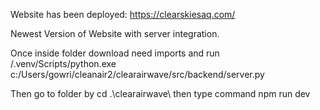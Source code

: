 Website has been deployed: https://clearskiesaq.com/


Newest Version of Website with server integration.

Once inside folder download need imports and run /.venv/Scripts/python.exe c:/Users/gowri/cleanair2/clearairwave/src/backend/server.py

Then go to folder by cd .\clearairwave\ then type command npm run dev
